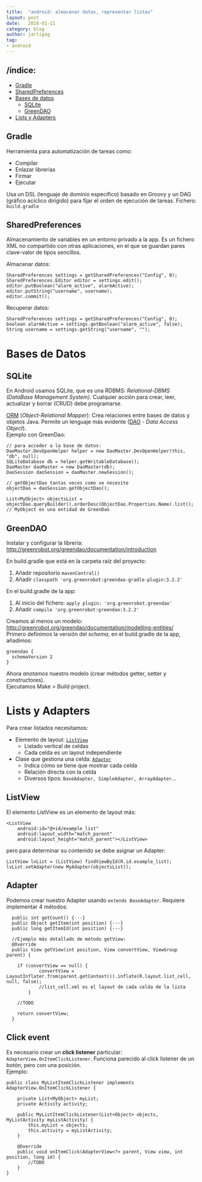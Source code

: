 ```yaml
---
title:  "android: almacenar datos, representar listas"
layout: post
date:   2018-01-11
category: blog
author: jartigag
tag:
- android
---
```


## /índice:

- [Gradle](#gradle)
- [SharedPreferences](#sharedpreferences)
- [Bases de datos](#bases-de-datos)
  - [SQLite](#sqlite)
  - [GreenDAO](#greendao)
- [Lists y Adapters](#lists-y-adapters)

## Gradle

Herramienta para automatización de tareas como:
* Compilar
* Enlazar librerías
* Firmar
* Ejecutar

Usa un DSL (lenguaje de dominio específico) basado en Groovy y un DAG (gráfico acíclico dirigido) para fijar el orden de ejecución de tareas. Fichero: ``build.gradle``

## SharedPreferences

Almacenamiento de variables en un entorno privado a la app. Es un fichero XML no compartido con otras aplicaciones, en el que se guardan pares clave-valor de tipos sencillos.

Almacenar datos:
```
SharedPreferences settings = getSharedPreferences("Config", 0);
SharedPreferences.Editor editor = settings.edit();
editor.putBoolean("alarm_active", alarmActive);
editor.putString("username", username);
editor.commit();
```

Recuperar datos:
```
SharedPreferences settings = getSharedPreferences("Config", 0);
boolean alarmActive = settings.getBoolean("alarm_active", false);
String username = settings.getString("username", "");
```

# Bases de Datos

## SQLite

En Android usamos SQLite, que es una RDBMS: *Relational-DBMS (DataBase Management System)*. Cualquier acción para crear, leer, actualizar y borrar (CRUD) debe programarse.

[ORM](https://es.wikipedia.org/wiki/Mapeo_objeto-relacional) (*Object-Relational Mapper*): Crea relaciones entre bases de datos y objetos Java. Permite un lenguaje más evidente ([DAO](https://es.wikipedia.org/wiki/Objeto_de_acceso_a_datos) - *Data Access Object*).  
Ejemplo con GreenDao:
```
// para acceder a la base de datos:
DaoMaster.DevOpenHelper helper = new DaoMaster.DevOpenHelper(this, "db", null);
SQLiteDatabase db = helper.getWritableDatabase();
DaoMaster daoMaster = new DaoMaster(db);
DaoSession daoSession = daoMaster.newSession();

// getObjectDao tantas veces como se necesite
objectDao = daoSession.getObjectDao();

List<MyObject> objectsList = objectDao.queryBuilder().orderDesc(ObjectDao.Properties.Name).list();
// MyObject es una entidad de GreenDao
```

## GreenDAO

Instalar y configurar la librería: http://greenrobot.org/greendao/documentation/introduction

En build.gradle que está en la carpeta raíz del proyecto:
1. Añadir repositorio ``mavenCentral()``
2. Añadir ``classpath 'org.greenrobot:greendao-gradle-plugin:3.2.2'``

En el build.gradle de la app:
1. Al inicio del fichero: ``apply plugin: 'org.greenrobot.greendao'``
2. Añadir ``compile 'org.greenrobot:greendao:3.2.2'``

Creamos al menos un modelo: http://greenrobot.org/greendao/documentation/modelling-entities/  
Primero definimos la versión del *schema*, en el build.gradle de la app, añadimos:
```
greendao {
  schemaVersion 2
}
```
Ahora *anotamos* nuestro modelo (crear métodos getter, setter y constructores).  
Ejecutamos Make > Build project.

# Lists y Adapters

Para crear listados necesitamos:
* Elemento de layout: [``ListView``](#listview)
  * Listado vertical de celdas
  * Cada celda es un layout independiente
* Clase que gestiona una celda: [``Adapter``](#adapter)
  * Indica cómo se tiene que mostrar cada celda
  * Relación directa con la celda
  * Diversos tipos: ``BaseAdapter, SimpleAdapter, ArrayAdapter``...

## ListView

El elemento ListView es un elemento de layout más:  
```
<ListView
    android:id="@+id/example_list"
    android:layout_width="match_parent"
    android:layout_height="match_parent"></ListView>
```
pero para determinar su contenido se debe asignar un Adapter:
```
ListView lvList = (ListView) findViewById(R.id.example_list);
lvList.setAdapter(new MyAdapter(objectsList));

```

## Adapter

Podemos crear nuestro Adapter usando ``extends BaseAdapter``. Requiere implementar 4 métodos:
```
  public int getCount() {···}
  public Object getItem(int position) {···}
  public long getItemId(int position) {···}

  //Ejemplo más detallado de método getView:
  @Override
  public View getView(int position, View convertView, ViewGroup parent) {

    if (convertView == null) {
            convertView = LayoutInflater.from(parent.getContext()).inflate(R.layout.list_cell, null, false);
            //list_cell.xml es el layout de cada celda de la lista
        }

    //TODO

    return convertView;
  }
```

## Click event

Es necesario crear un **click listener** particular: ``AdapterView.OnItemClickListener``. Funciona parecido al click listener de un botón, pero con una posición.  
Ejemplo:
```
public class MyListItemClickListener implements AdapterView.OnItemClickListener {

    private List<MyObject> myList;
    private Activity activity;

    public MyListItemClickListener(List<Object> objects, MyListActivity myListActivity) {
        this.myList = objects;
        this.activity = myListActivity;
    }

    @Override
    public void onItemClick(AdapterView<?> parent, View view, int position, long id) {
        //TODO
    }
}
```
